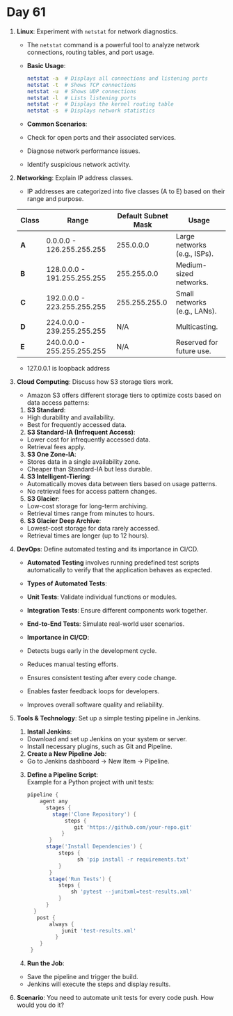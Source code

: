 # Day 61


1. **Linux**: Experiment with `netstat` for network diagnostics.
   - The `netstat` command is a powerful tool to analyze network connections, routing tables, and port usage.  
    - **Basic Usage**:  
      ```bash
      netstat -a  # Displays all connections and listening ports  
      netstat -t  # Shows TCP connections  
      netstat -u  # Shows UDP connections  
      netstat -l  # Lists listening ports  
      netstat -r  # Displays the kernel routing table  
      netstat -s  # Displays network statistics  
      ```

   - **Common Scenarios**:  
    - Check for open ports and their associated services.
    - Diagnose network performance issues.
    - Identify suspicious network activity.


2. **Networking**: Explain IP address classes.
   - IP addresses are categorized into five classes (A to E) based on their range and purpose.  

   | **Class** | **Range**                | **Default Subnet Mask** | **Usage**                      |  
   |-----------|--------------------------|--------------------------|--------------------------------|  
   | **A**     | 0.0.0.0 - 126.255.255.255 | 255.0.0.0                | Large networks (e.g., ISPs).  |  
   | **B**     | 128.0.0.0 - 191.255.255.255 | 255.255.0.0              | Medium-sized networks.        |  
   | **C**     | 192.0.0.0 - 223.255.255.255 | 255.255.255.0            | Small networks (e.g., LANs).  |  
   | **D**     | 224.0.0.0 - 239.255.255.255 | N/A                      | Multicasting.                 |  
   | **E**     | 240.0.0.0 - 255.255.255.255 | N/A                      | Reserved for future use.      |  
   
   * 127.0.0.1 is loopback address


3. **Cloud Computing**: Discuss how S3 storage tiers work.
   - Amazon S3 offers different storage tiers to optimize costs based on data access patterns:  
   
   1. **S3 Standard**:  
    - High durability and availability.  
    - Best for frequently accessed data.  
   
   2. **S3 Standard-IA (Infrequent Access)**:  
    - Lower cost for infrequently accessed data.  
    - Retrieval fees apply.  
   
   3. **S3 One Zone-IA**:  
    - Stores data in a single availability zone.  
    - Cheaper than Standard-IA but less durable.  
   
   4. **S3 Intelligent-Tiering**:  
    - Automatically moves data between tiers based on usage patterns.  
    - No retrieval fees for access pattern changes.  
   
   5. **S3 Glacier**:  
    - Low-cost storage for long-term archiving.  
    - Retrieval times range from minutes to hours.  
   
   6. **S3 Glacier Deep Archive**:  
    - Lowest-cost storage for data rarely accessed.  
    - Retrieval times are longer (up to 12 hours).  


4. **DevOps**: Define automated testing and its importance in CI/CD.
   * **Automated Testing** involves running predefined test scripts automatically to verify that the application behaves as expected.  

   - **Types of Automated Tests**:  
    - **Unit Tests**: Validate individual functions or modules.  
    - **Integration Tests**: Ensure different components work together.  
    - **End-to-End Tests**: Simulate real-world user scenarios.  

   - **Importance in CI/CD**:  
    - Detects bugs early in the development cycle.  
    - Reduces manual testing efforts.  
    - Ensures consistent testing after every code change.  
    - Enables faster feedback loops for developers.  
    - Improves overall software quality and reliability.  


5. **Tools & Technology**: Set up a simple testing pipeline in Jenkins.
    1. **Install Jenkins**:  
    - Download and set up Jenkins on your system or server.  
    - Install necessary plugins, such as Git and Pipeline.  
   
    2. **Create a New Pipeline Job**:  
    - Go to Jenkins dashboard → New Item → Pipeline.  
   
    3. **Define a Pipeline Script**:  
       Example for a Python project with unit tests:  
       ```groovy  
       pipeline {  
           agent any  
             stages {  
               stage('Clone Repository') {  
                   steps {  
                      git 'https://github.com/your-repo.git'  
                  }  
              }   
             stage('Install Dependencies') {  
                 steps {  
                       sh 'pip install -r requirements.txt'  
                 }  
              }  
              stage('Run Tests') {  
                 steps {  
                     sh 'pytest --junitxml=test-results.xml'  
                 }  
             }  
         }  
          post {  
              always {  
                  junit 'test-results.xml'  
                }  
           }  
        }  
       ```  
   
    4. **Run the Job**:  
    - Save the pipeline and trigger the build.  
    - Jenkins will execute the steps and display results.  


6. **Scenario**: You need to automate unit tests for every code push. How would you do it?

